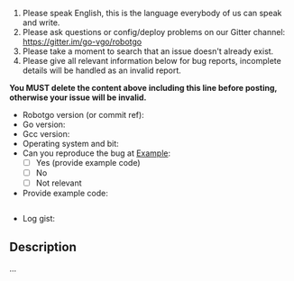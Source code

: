 1. Please speak English, this is the language everybody of us can speak and write.
2. Please ask questions or config/deploy problems on our Gitter channel: https://gitter.im/go-vgo/robotgo
3. Please take a moment to search that an issue doesn't already exist.
4. Please give all relevant information below for bug reports, incomplete details will be handled as an invalid report.

**You MUST delete the content above including this line before posting, otherwise your issue will be invalid.**

- Robotgo version (or commit ref):
- Go version:
- Gcc version:
- Operating system and bit:
- Can you reproduce the bug at [Example](https://github.com/go-vgo/robotgo/blob/master/example/main.go):
  - [ ] Yes (provide example code)
  - [ ] No
  - [ ] Not relevant
- Provide example code: 
    ```Go

    ```
- Log gist:

## Description

...
